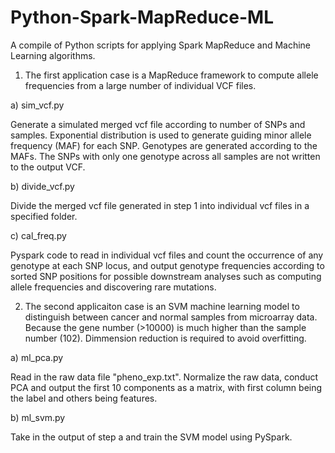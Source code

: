# Python-Spark-MapReduce-ML
A compile of Python scripts for applying Spark MapReduce and Machine Learning algorithms. 

1. The first application case is a MapReduce framework to compute allele frequencies from a large number of individual VCF files. 

a) sim_vcf.py

Generate a simulated merged vcf file according to number of SNPs and samples. Exponential distribution is used to generate guiding minor allele frequency (MAF) for each SNP. Genotypes are generated according to the MAFs. The SNPs with only one genotype across all samples are not written to the output VCF. 

b) divide_vcf.py

Divide the merged vcf file generated in step 1 into individual vcf files in a specified folder.

c) cal_freq.py

Pyspark code to read in individual vcf files and count the occurrence of any genotype at each SNP locus, and output genotype frequencies according to sorted SNP positions for possible downstream analyses such as computing allele frequencies and discovering rare mutations.

2. The second applicaiton case is an SVM machine learning model to distinguish between cancer and normal samples from microarray data. Because the gene number (>10000) is much higher than the sample number (102). Dimmension reduction is required to avoid overfitting.

a) ml_pca.py

Read in the raw data file "pheno_exp.txt". Normalize the raw data, conduct PCA and output the first 10 components as a matrix, with first column being the label and others being features.

b) ml_svm.py

Take in the output of step a and train the SVM model using PySpark.
